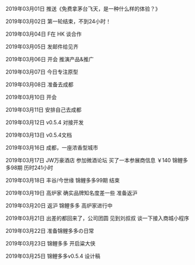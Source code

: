 2019年03月01日
推送《免费拿茅台飞天，是一种什么样的体验？》

2019年03月02日
第一轮结束，不到24小时！

2019年03月04日
F在 HK 谈合作

2019年03月05日
发邮件给见齐

2019年03月06日
开会 推演产品&推广

2019年03月07日
今日专注原型

2019年03月08日
准备去成都

2019年03月10日
开会

2019年03月11日
安排自己去成都

2019年03月12日
v0.5.4 对接开发

2019年03月13日
v0.5.4文档

2019年03月16日
成都，一座浓香型城市

2019年03月17日
JW万豪酒店 参加微酒论坛
买了一本参展商信息 ￥140
锦鲤多多98期 历时241小时

2019年03月18日
丰谷/今世缘
锦鲤多多99期 结束

2019年03月19日
高炉家 确实品牌知名度差一些
准备返沪

2019年03月20日
返沪
锦鲤多多 高炉家进行中

2019年03月21日
出差的都回来了，公司团圆
见到刘叔叔 谈一下接入商城小程序

2019年03月22日
准备锦鲤多多の日常

2019年03月23日
锦鲤多多 开启粱大侠

2019年03月25日
锦鲤多多v0.5.4 设计稿
